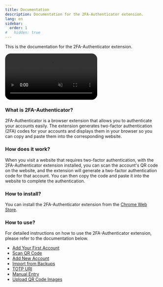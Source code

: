 ```yaml
---
title: Documentation
description: Documentation for the 2FA-Authenticator extension.
lang: en
sidebar:
  order: 1
#   hidden: true
---
```


This is the documentation for the 2FA-Authenticator extension.

<video autoplay muted loop style="border-radius: 18px;display: block;">
  <source src="/img/docs/getting-started.webm" type="video/webm">
  Your browser does not support the video tag.
</video>

### What is 2FA-Authenticator?

2FA-Authenticator is a browser extension that allows you to authenticate your accounts easily. The extension generates two-factor authentication (2FA) codes for your accounts and displays them in your browser so you can copy and paste them into the corresponding website.

### How does it work?

When you visit a website that requires two-factor authentication, with the 2FA-Authenticator extension installed, you can scan the account's QR code on the website, and the extension will generate a two-factor authentication code for that account. You can then copy the code and paste it into the website to complete the authentication.

### How to install?

You can install the 2FA-Authenticator extension from the [Chrome Web Store](https://chromewebstore.google.com/detail/2fa-authenticator/pnnmjhghimefjdmdilmlhnojccjgpgeh).

### How to use?

For detailed instructions on how to use the 2FA-Authenticator extension, please refer to the documentation below.

  - [Add Your First Account](docs/getting-started/add-first-account)
  - [Scan QR Code](/docs/adding-accounts/scan-qr-code)
  - [Add New Account](/docs/adding-accounts/add-new-account) 
  - [Import from Backups](/docs/adding-accounts/import-from-backups/)
  - [TOTP URI](/docs/adding-accounts/totp-uri/)
  - [Manual Entry](/docs/adding-accounts/manual-entry/)
  - [Upload QR Code Images](/docs/adding-accounts/upload-qr-images)
